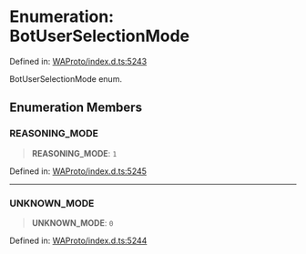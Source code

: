 # Enumeration: BotUserSelectionMode

Defined in: [WAProto/index.d.ts:5243](https://github.com/Fokusdotid/bail/blob/3bcafd64e13ba51a595ace0ee7bd2c9c52ab1814/WAProto/index.d.ts#L5243)

BotUserSelectionMode enum.

## Enumeration Members

### REASONING\_MODE

> **REASONING\_MODE**: `1`

Defined in: [WAProto/index.d.ts:5245](https://github.com/Fokusdotid/bail/blob/3bcafd64e13ba51a595ace0ee7bd2c9c52ab1814/WAProto/index.d.ts#L5245)

***

### UNKNOWN\_MODE

> **UNKNOWN\_MODE**: `0`

Defined in: [WAProto/index.d.ts:5244](https://github.com/Fokusdotid/bail/blob/3bcafd64e13ba51a595ace0ee7bd2c9c52ab1814/WAProto/index.d.ts#L5244)
